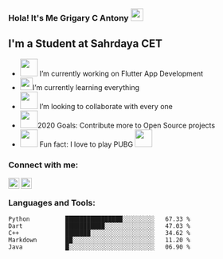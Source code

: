 ### Hola! It's Me Grigary C Antony <img src="https://media.giphy.com/media/hvRJCLFzcasrR4ia7z/giphy.gif" width="25px">

## I'm a Student at Sahrdaya CET
- <img src="https://media.giphy.com/media/SsTQdt4iK9UezN178v/giphy.gif" width="35px"> I’m currently working on Flutter App Development
- <img src="https://media.giphy.com/media/gFK6scW91lwIA6vRXD/giphy.gif" width="25px">I’m currently learning everything 
- <img src="https://media.giphy.com/media/Y00c0w6xxtLn067SUi/giphy.gif" width="35px"> I’m looking to collaborate with every one 
- <img src="https://media.giphy.com/media/QTlmH8hEoVoi83mdJC/giphy.gif" width="35px">2020 Goals: Contribute more to Open Source projects 
- <img src="https://media.giphy.com/media/3ohc19SFUdIJ0YQcLe/giphy.gif" width="35px"> Fun fact: I love to play PUBG <img src="https://media.giphy.com/media/dphDDCpGfzJPq/giphy.gif" width="35px">

### Connect with me:

[<img align="left" alt="codeSTACKr | LinkedIn" width="22px" src="https://cdn.jsdelivr.net/npm/simple-icons@v3/icons/linkedin.svg" />][linkedin]
[<img align="left" alt="codeSTACKr | Instagram" width="22px" src="https://cdn.jsdelivr.net/npm/simple-icons@v3/icons/instagram.svg" />][instagram]

<br />



### Languages and Tools:




```text
Python          ████████████████░░░░░░░░░   67.33 % 
Dart            ███████████░░░░░░░░░░░░░░   47.03 % 
C++             ███████░░░░░░░░░░░░░░░░░░   34.62 % 
Markdown        ██░░░░░░░░░░░░░░░░░░░░░░░   11.20 % 
Java            █░░░░░░░░░░░░░░░░░░░░░░░░   06.90 %
```



<br />
<br />


[instagram]: https://instagram.com/grigary_dracorig
[linkedin]: https://www.linkedin.com/in/grigary-c-antony
